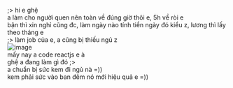 ;> hi e ghệ<br>
a làm cho người quen nên toàn về đúng giờ thôi e, 5h về ròi e<br>
bận thì xin nghỉ cũng đc, làm ngày nào tính tiền ngày đó kiểu z, lương thì lấy theo tháng e<br>
;> làm job của e, a cũng bị thiếu ngủ z<br>
![image](https://github.com/user-attachments/assets/9f337954-a88d-4c1c-abfe-27264ef2579e)<br>
mấy nay a code reactjs e à<br>
ghệ a đang làm gì đó ;><br>
a chuẩn bị sức kem đi ngủ nà =))<br>
kem phải sức vào ban đêm nó mới hiệu quả e =))

